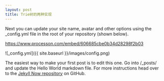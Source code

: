 ```yaml
---
layout: post
title: Trie树的两种实现
---
```


Next you can update your site name, avatar and other options using the _config.yml file in the root of your repository (shown below).

https://www.processon.com/embed/606685cbe0b34d28298f2b03

![_config.yml]({{ site.baseurl }}/images/config.png)

The easiest way to make your first post is to edit this one. Go into /_posts/ and update the Hello World markdown file. For more instructions head over to the [Jekyll Now repository](https://github.com/barryclark/jekyll-now) on GitHub.